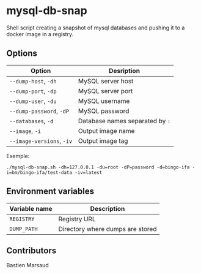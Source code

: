 # mysql-db-snap
Shell script creating a snapshot of mysql databases and pushing it to a docker image in a registry.

## Options
|Option|Desription|
|---|---|
|`--dump-host`, `-dh`|MySQL server host|
|`--dump-port`, `-dp`|MySQL server port|
|`--dump-user`, `-du`|MySQL username|
|`--dump-password`, `-dP`|MySQL password|
|`--databases`, `-d`|Database names separated by `:`|
|`--image`, `-i`|Output image name|
|`--image-versions`, `-iv`|Output image tag|

Exemple:
```shell
./mysql-db-snap.sh -dh=127.0.0.1 -du=root -dP=password -d=bingo-ifa -i=bm/bingo-ifa/test-data -iv=latest
```

## Environment variables
|Variable name|Description|
|---|---|
|`REGISTRY`|Registry URL|
|`DUMP_PATH`|Directory where dumps are stored|

## Contributors
Bastien Marsaud